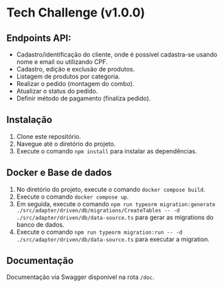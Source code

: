 # Tech Challenge (v1.0.0)

## Endpoints API:
* Cadastro/identificação do cliente, onde é possível cadastra-se usando nome e email ou utilizando CPF.
* Cadastro, edição e exclusão de produtos.
* Listagem de produtos por categoria.
* Realizar o pedido (montagem do combo).
* Atualizar o status do pedido.
* Definir método de pagamento (finaliza pedido).

## Instalação

1. Clone este repositório.
2. Navegue até o diretório do projeto.
3. Execute o comando `npm install` para instalar as dependências.

## Docker e Base de dados

1. No diretório do projeto, execute o comando `docker compose build`.
2. Execute o comando `docker compose up`.
3. Em seguida, execute o comando `npm run typeorm migration:generate ./src/adapter/driven/db/migrations/CreateTables -- -d ./src/adapter/driven/db/data-source.ts` para gerar as migrations do banco de dados.
4. Execute o comando `npm run typeorm migration:run -- -d ./src/adapter/driven/db/data-source.ts` para executar a migration.

## Documentação

Documentação via Swagger disponível na rota `/doc`.
